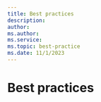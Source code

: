 ```yaml
---
title: Best practices
description: 
author: 
ms.author:
ms.service: 
ms.topic: best-practice
ms.date: 11/1/2023
---
```


# Best practices
